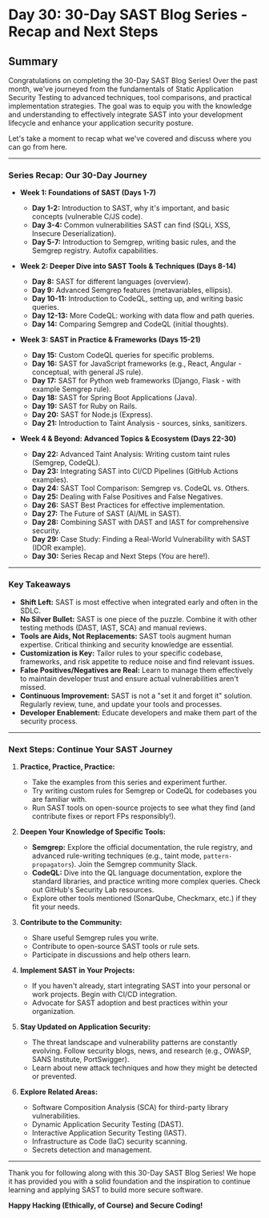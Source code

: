 # Day 30: 30-Day SAST Blog Series - Recap and Next Steps

## Summary

Congratulations on completing the 30-Day SAST Blog Series! Over the past month, we've journeyed from the fundamentals of Static Application Security Testing to advanced techniques, tool comparisons, and practical implementation strategies. The goal was to equip you with the knowledge and understanding to effectively integrate SAST into your development lifecycle and enhance your application security posture.

Let's take a moment to recap what we've covered and discuss where you can go from here.

---

### Series Recap: Our 30-Day Journey

*   **Week 1: Foundations of SAST (Days 1-7)**
    *   **Day 1-2:** Introduction to SAST, why it's important, and basic concepts (vulnerable C/JS code).
    *   **Day 3-4:** Common vulnerabilities SAST can find (SQLi, XSS, Insecure Deserialization).
    *   **Day 5-7:** Introduction to Semgrep, writing basic rules, and the Semgrep registry. Autofix capabilities.

*   **Week 2: Deeper Dive into SAST Tools & Techniques (Days 8-14)**
    *   **Day 8:** SAST for different languages (overview).
    *   **Day 9:** Advanced Semgrep features (metavariables, ellipsis).
    *   **Day 10-11:** Introduction to CodeQL, setting up, and writing basic queries.
    *   **Day 12-13:** More CodeQL: working with data flow and path queries.
    *   **Day 14:** Comparing Semgrep and CodeQL (initial thoughts).

*   **Week 3: SAST in Practice & Frameworks (Days 15-21)**
    *   **Day 15:** Custom CodeQL queries for specific problems.
    *   **Day 16:** SAST for JavaScript frameworks (e.g., React, Angular - conceptual, with general JS rule).
    *   **Day 17:** SAST for Python web frameworks (Django, Flask - with example Semgrep rule).
    *   **Day 18:** SAST for Spring Boot Applications (Java).
    *   **Day 19:** SAST for Ruby on Rails.
    *   **Day 20:** SAST for Node.js (Express).
    *   **Day 21:** Introduction to Taint Analysis - sources, sinks, sanitizers.

*   **Week 4 & Beyond: Advanced Topics & Ecosystem (Days 22-30)**
    *   **Day 22:** Advanced Taint Analysis: Writing custom taint rules (Semgrep, CodeQL).
    *   **Day 23:** Integrating SAST into CI/CD Pipelines (GitHub Actions examples).
    *   **Day 24:** SAST Tool Comparison: Semgrep vs. CodeQL vs. Others.
    *   **Day 25:** Dealing with False Positives and False Negatives.
    *   **Day 26:** SAST Best Practices for effective implementation.
    *   **Day 27:** The Future of SAST (AI/ML in SAST).
    *   **Day 28:** Combining SAST with DAST and IAST for comprehensive security.
    *   **Day 29:** Case Study: Finding a Real-World Vulnerability with SAST (IDOR example).
    *   **Day 30:** Series Recap and Next Steps (You are here!).

---

### Key Takeaways

*   **Shift Left:** SAST is most effective when integrated early and often in the SDLC.
*   **No Silver Bullet:** SAST is one piece of the puzzle. Combine it with other testing methods (DAST, IAST, SCA) and manual reviews.
*   **Tools are Aids, Not Replacements:** SAST tools augment human expertise. Critical thinking and security knowledge are essential.
*   **Customization is Key:** Tailor rules to your specific codebase, frameworks, and risk appetite to reduce noise and find relevant issues.
*   **False Positives/Negatives are Real:** Learn to manage them effectively to maintain developer trust and ensure actual vulnerabilities aren't missed.
*   **Continuous Improvement:** SAST is not a "set it and forget it" solution. Regularly review, tune, and update your tools and processes.
*   **Developer Enablement:** Educate developers and make them part of the security process.

---

### Next Steps: Continue Your SAST Journey

1.  **Practice, Practice, Practice:**
    *   Take the examples from this series and experiment further.
    *   Try writing custom rules for Semgrep or CodeQL for codebases you are familiar with.
    *   Run SAST tools on open-source projects to see what they find (and contribute fixes or report FPs responsibly!).

2.  **Deepen Your Knowledge of Specific Tools:**
    *   **Semgrep:** Explore the official documentation, the rule registry, and advanced rule-writing techniques (e.g., taint mode, `pattern-propagators`). Join the Semgrep community Slack.
    *   **CodeQL:** Dive into the QL language documentation, explore the standard libraries, and practice writing more complex queries. Check out GitHub's Security Lab resources.
    *   Explore other tools mentioned (SonarQube, Checkmarx, etc.) if they fit your needs.

3.  **Contribute to the Community:**
    *   Share useful Semgrep rules you write.
    *   Contribute to open-source SAST tools or rule sets.
    *   Participate in discussions and help others learn.

4.  **Implement SAST in Your Projects:**
    *   If you haven't already, start integrating SAST into your personal or work projects. Begin with CI/CD integration.
    *   Advocate for SAST adoption and best practices within your organization.

5.  **Stay Updated on Application Security:**
    *   The threat landscape and vulnerability patterns are constantly evolving. Follow security blogs, news, and research (e.g., OWASP, SANS Institute, PortSwigger).
    *   Learn about new attack techniques and how they might be detected or prevented.

6.  **Explore Related Areas:**
    *   Software Composition Analysis (SCA) for third-party library vulnerabilities.
    *   Dynamic Application Security Testing (DAST).
    *   Interactive Application Security Testing (IAST).
    *   Infrastructure as Code (IaC) security scanning.
    *   Secrets detection and management.

---

Thank you for following along with this 30-Day SAST Blog Series! We hope it has provided you with a solid foundation and the inspiration to continue learning and applying SAST to build more secure software.

**Happy Hacking (Ethically, of Course) and Secure Coding!**
